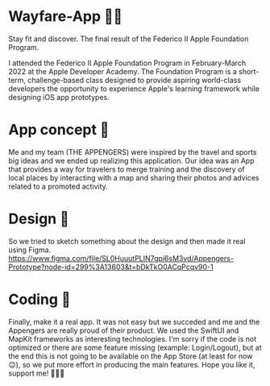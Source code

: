 # Wayfare-App 🏃‍♂️
Stay fit and discover. The final result of the Federico II Apple Foundation Program. 

I attended the Federico II Apple Foundation Program in February-March 2022 at the Apple Developer Academy. 
The Foundation Program is a short-term, challenge-based class designed to provide aspiring world-class developers the opportunity to experience Apple's learning framework while designing iOS app prototypes. 
# App concept 💭
Me and my team (THE APPENGERS) were inspired by the travel and sports big ideas and we ended up realizing this application.
Our idea was an App that provides a way for travelers to merge training and the discovery of local places by interacting with a map and sharing their photos and advices related to a promoted activity. 
# Design 🎨
So we tried to sketch something about the design and then made it real using Figma. 
https://www.figma.com/file/SL0HuuutPLIN7gpi6sM3vd/Appengers-Prototype?node-id=299%3A13603&t=bDkTkO0ACqPcqv90-1
# Coding 📲
Finally, make it a real app. It was not easy but we succeded and me and the Appengers are really proud of their product. 
We used the SwiftUI and MapKit frameworks as interesting technologies. 
I'm sorry if the code is not optimized or there are some feature missing (example: Login/Logout), but at the end this is not going to be available on the App Store (at least for now 😉), so we put more effort in producing the main features.
Hope you like it, support me! 🧡🧡🧡

